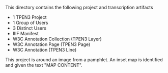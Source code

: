 This directory contains the following project and transcription artifacts

- 1 TPEN3 Project
- 1 Group of Users
- 3 Distinct Users
- IIIF Manifest
- W3C Annotation Collection (TPEN3 Layer)
- W3C Annotation Page (TPEN3 Page)
- W3C Annotation (TPEN3 Line)
  

This project is around an image from a pamphlet.  An inset map is identified and given the text "MAP CONTENT".